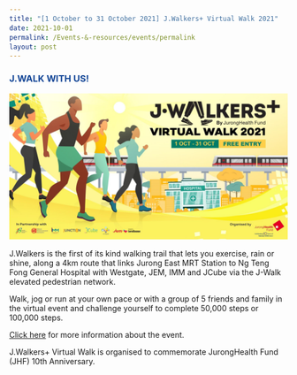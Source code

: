 ```yaml
---
title: "[1 October to 31 October 2021] J.Walkers+ Virtual Walk 2021"
date: 2021-10-01
permalink: /Events-&-resources/events/permalink
layout: post
---
```

<h3 style="color:#124596; font-weight:bold;"><a style="color:#124596; text-decoration:none;" href="https://web.42race.com/race-bundle/jwalkers+2021">J.WALK WITH US!</a></h3>

![Alt text for image on Isomer site](/images/JWALK%20WITH%20US.jpg)

J.Walkers is the first of its kind walking trail that lets you exercise, rain or shine, along a 4km route that links Jurong East MRT Station to Ng Teng Fong General Hospital with Westgate, JEM, IMM and JCube via the J-Walk elevated pedestrian network. 

Walk, jog or run at your own pace or with a group of 5 friends and family in the virtual event and challenge yourself to complete 50,000 steps or 100,000 steps. 

[Click here](https://web.42race.com/race-bundle/jwalkers+2021) for more information about the event. 

J.Walkers+ Virtual Walk is organised to commemorate JurongHealth Fund (JHF) 10th Anniversary.
